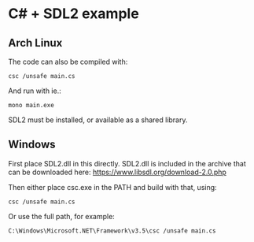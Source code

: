 # C# + SDL2 example

## Arch Linux

The code can also be compiled with:

    csc /unsafe main.cs

And run with ie.:

    mono main.exe

SDL2 must be installed, or available as a shared library.

## Windows

First place SDL2.dll in this directly. SDL2.dll is included in the archive that can be downloaded here:
https://www.libsdl.org/download-2.0.php

Then either place csc.exe in the PATH and build with that, using:

    csc /unsafe main.cs

Or use the full path, for example:

    C:\Windows\Microsoft.NET\Framework\v3.5\csc /unsafe main.cs
